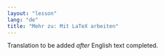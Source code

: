 ```yaml
---
layout: "lesson"
lang: "de"
title: "Mehr zu: Mit LaTeX arbeiten"
---
```

Translation to be added _after_ English text completed.
